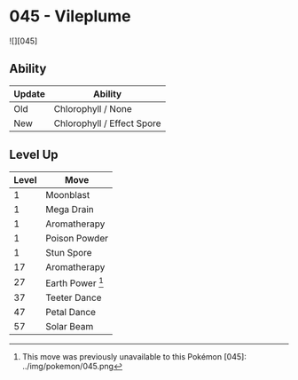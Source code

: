 # 045 - Vileplume
![][045]

## Ability

Update | Ability
---    | ---
Old    | Chlorophyll / None
New    | Chlorophyll / Effect Spore

## Level Up

Level | Move
---   | ---
  1   | Moonblast
  1   | Mega Drain
  1   | Aromatherapy
  1   | Poison Powder
  1   | Stun Spore
 17   | Aromatherapy
 27   | Earth Power [^1]
 37   | Teeter Dance
 47   | Petal Dance
 57   | Solar Beam

[^1]: This move was previously unavailable to this Pokémon
[045]: ../img/pokemon/045.png
